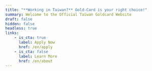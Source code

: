 ```yaml
---
title: "**Working in Taiwan?** Gold-Card is your right choice!"
summary: Welcome to the Official Taiwan Goldcard Website
draft: false
hidden: false
headless: true
links:
    - is_cta: true
      label: Apply Now
      href: /en/apply
    - is_cta: false
      label: Learn More
      href: /en/about
---
```

